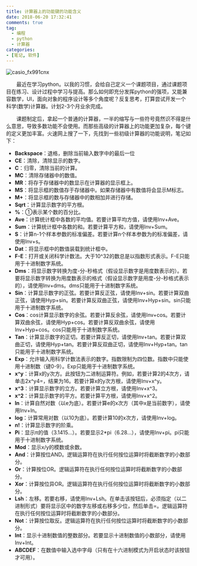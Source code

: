 ```yaml
---
title: 计算器上的功能键的功能含义
date: 2018-06-20 17:32:41
comments: true
tag: 
  - 编程
  - python
  - 计算器
categories:
- [笔记, 软件]
---
```


![casio_fx991cnx](https://oss.xknife.net/casio_fx991cnx.jpg)

　　最近在学习python。以我的习惯，会给自己定义一个课题项目，通过课题项目在练习、设计过程中学习与提高。那么如何即充分发挥python的强项，又能兼容数学，UI，面向对象的程序设计等多个角度呢？反复思考，打算尝试开发一个科学(数学)计算器。计划2-3个月业余完成。

　　课题制定后，拿起一个普通的计算器，一半的缩写与一些符号竟然识不得是什么意思，导致多数功能不会使用。而那些高级的计算器上的功能更加复杂，每个键的定义更加丰富。火速网上搜了一下，先找到一些初级计算器的功能说明，笔记如下：

<ul>
<li><strong>Backspace</strong>：退格，删除当前输入数字中的最后一位</li>
<li><strong>CE</strong>：清除，清除显示的数字。</li>
<li><strong>C</strong>：归零，清除当前的计算。</li>
<li><strong>MC</strong>：清除存储器中的数值。</li>
<li><strong>MR</strong>：将存于存储器中的数显示在计算器的显示框上。</li>
<li><strong>MS</strong>：将显示框的数值存于存储器中。如果存储器中有数值将会显示M标志。</li>
<li><strong>M+</strong>：将显示框的数与存储器中的数相加并进行存储。</li>
<li><strong>Sqrt</strong>：计算显示数字的平方根。</li>
<li><strong>%</strong>：①表示某个数的百分比。</li>
<li><strong>Ave</strong>：计算统计框中各数的平均值。若要计算平均方值，请使用Inv+Ave。</li>
<li><strong>Sum</strong>：计算统计框中各数的和。若要计算平方和，请使用Inv+Sum。</li>
<li><strong>S</strong>：计算n-1个样本参数的标准偏差。若要计算n个样本参数为的标准偏差，请使用Inv+s。</li>
<li><strong>Dat</strong>：将显示框中的数值装载到统计框中。</li>
<li><strong>F-E</strong>：打开或关闭科学计数法。大于10^32的数总是以指数形式表示。F-E只能用于十进制数字系统。</li>
<li><strong>Dms</strong>：将显示数字转换为度-分-秒格式（假设显示数字是用度数表示的）。若要将显示数字转换为用度数表示的格式（假设显示数字是用度-分-秒格式表示的），请使用Inv+dms。dms只能用于十进制数字系统。</li>
<li><strong>Sin</strong>：计算显示数字的正弦。若要计算反正弦，请使用Inv+sin。若要计算双曲正弦，请使用Hyp+sin。若要计算反双曲正弦，请使用Inv+Hyp+sin。sin只能用于十进制数字系统。</li>
<li><strong>Cos</strong>：cos计算显示数字的余弦。若要计算反余弦，请使用Inv+cos。若要计算双曲余弦，请使用Hyp+cos。若要计算反双曲余弦，请使用Inv+Hyp+cos。cos只能用于十进制数字系统。</li>
<li><strong>Tan</strong>：计算显示数字的正切。若要计算反正切，请使用Inv+tan。若要计算双曲正切，请使用Hyp+tan。若要计算反双曲正切，请使用Inv+Hyp+tan。tan只能用于十进制数字系统。</li>
<li><strong>Exp</strong>：允许输入用科学计数法表示的数字。指数限制为四位数。指数中只能使用十进制数（键0-9）。Exp只能用于十进制数字系统。</li>
<li><strong>x^y</strong>：计算x的y次方。此按钮为二进制运算符。例如，若要计算2的4次方，请单击2x^y4=，结果为16。若要计算x的y次方根，请使用Inv+x^y。</li>
<li><strong>x^3</strong>：计算显示数字的立方。若要计算立方根，请使用Inv+x^3。</li>
<li><strong>x^2</strong>：计算显示数字的平方。若要计算平方根，请使用Inv+x^2。</li>
<li><strong>ln</strong>：计算自然对数（以e为底）。若要计算e的x次方（其中x是当前数字），请使用Inv+ln。</li>
<li><strong>log</strong>：计算常用对数（以10为底）。若要计算10的x次方，请使用Inv+log。</li>
<li><strong>n!</strong>：计算显示数字的阶乘。</li>
<li><strong>Pi</strong>：显示π的值（3.1415...）。若要显示2*pi（6.28...），请使用Inv+pi。pi只能用于十进制数字系统。</li>
<li><strong>Mod</strong>：显示x/y的模数或余数。</li>
<li><strong>And</strong>：计算按位AND。逻辑运算符在执行任何按位运算时将截断数字的小数部分。</li>
<li><strong>Or</strong>：计算按位OR。逻辑运算符在执行任何按位运算时将截断数字的小数部分。</li>
<li><strong>Xor</strong>：计算按位异OR。逻辑运算符在执行任何按位运算时将截断数字的小数部分。</li>
<li><strong>Lsh</strong>：左移。若要右移，请使用Inv+Lsh。在单击该按钮后，必须指定（以二进制形式）要将显示区中的数字左移或右移多少位，然后单击=。逻辑运算符在执行任何按位运算时将截断数字的小数部分。</li>
<li><strong>Not</strong>：计算按位取反。逻辑运算符在执行任何按位运算时将截断数字的小数部分。</li>
<li><strong>Int</strong>：显示十进制数值的整数部分。若要显示十进制数值的小数部分，请使用Inv+Int。</li>
<li><strong>ABCDEF</strong>：在数值中输入选中字母（只有在十六进制模式为开启状态时该按钮才可用）。</li>
</ul>